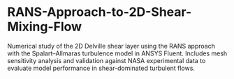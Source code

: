 # RANS-Approach-to-2D-Shear-Mixing-Flow
Numerical study of the 2D Delville shear layer using the RANS approach with the Spalart–Allmaras turbulence model in ANSYS Fluent. Includes mesh sensitivity analysis and validation against NASA experimental data to evaluate model performance in shear-dominated turbulent flows.

